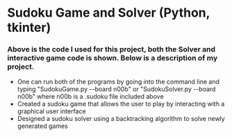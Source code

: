 # Sudoku Game and Solver (Python, tkinter)
### Above is the code I used for this project, both the Solver and interactive game code is shown. Below is a description of my project.
- One can run both of the programs by going into the command line and typing "SudokuGame.py --board n00b" or "SudokuSolver.py --board n00b" where n00b is a .sudoku file included above
- Created a sudoku game that allows the user to play by interacting with a graphical user interface
- Designed a sudoku solver using a backtracking algorithm to solve newly generated games

